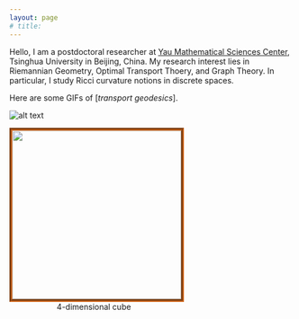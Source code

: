```yaml
---
layout: page
# title: 
---
```

Hello, I am a postdoctoral researcher at [Yau Mathematical Sciences Center](http://ymsc.tsinghua.ofapp.net/en), Tsinghua University in Beijing, China.
My research interest lies in Riemannian Geometry, Optimal Transport Thoery, and Graph Theory. In particular, I study Ricci curvature notions in discrete spaces.

Here are some GIFs of [_transport geodesics_].

![alt text](/images/anim-4cube.gif "4D cube")

<figure style="width:300; float:left ; margin:0px; text-align:center; padding-right:32px;">	
				<img src="/images/anim-4cube.gif" style="width:300;border:5px groove #D2691E" /> 
				<figcaption>4-dimensional cube</figcaption>
</figure>

